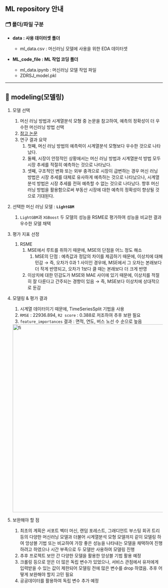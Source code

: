## ML repository 안내
### 🗂 폴더/파일 구분
 - **data : 사용 데이터셋 폴더**
 
   - ml_data.csv : 머신러닝 모델에 사용을 위한 EDA 데이터셋

 - **ML_code_file : ML 작업 코딩 폴더**

   - ml_data.ipynb : 머신러닝 모델 작업 파일
   - ZDRSJ_model.pkl
 ---

## 🤖 modeling(모델링)

1. 모델 선택
    1. 머신 러닝 방법과 시계열분석 모형 중 논문을 참고하여, 예측의 정확성이 더 우수한 머신러닝 방법 선택 
      1. [참고 논문](https://www.kci.go.kr/kciportal/ci/sereArticleSearch/ciSereArtiView.kci?sereArticleSearchBean.artiId=ART002324086)
      2. 연구 결과 요약
          1. 첫째, 머신 러닝 방법의 예측력이 시계열분석 모형보다 우수한 것으로 나타났다.
          2. 둘째, 시장이 안정적인 상황에서는 머신 러닝 방법과 시계열분석 방법 모두 시장 추세를 적절히 예측하는 것으로 나타났다.
          3. 셋째, 구조적인 변화 또는 외부 충격으로 시장이 급변하는 경우 머신 러닝 방법은 시장 추세를 대체로 유사하게 예측하는 것으로 나타났으나, 시계열분석 방법은 시장 추세를 전혀 예측할 수 없는 것으로 나타났다. 향후 머신 러닝 방법을 활용함으로써 부동산 시장에 대한 예측의 정확성이 향상될 것으로 기대된다.
  2. 선택한 머신 러닝 모델 : **`LightGBM`**
      1. `LightGBM`과 `XGBoost` 두 모델의 성능을 RSME로 평가하여 성능을 비교한 결과 우수한 모델 채택
2. 평가 지표 선정
   1. RSME
       1. MSE에서 루트를 취하기 때문에, MSE의 단점을 어느 정도 해소
           1. MSE의 단점 : 예측값과 정답의 차이를 제곱하기 때문에, 이상치에 대해 민감 → 즉, 오차가 0과 1 사이인 경우에, MSE에서 그 오차는 본래보다 더 작게 반영되고, 오차가 1보다 클 때는 본래보다 더 크게 반영
       2. 이상치에 대한 민감도가 MSE와 MAE 사이에 있기 때문에, 이상치를 적절히 잘 다룬다고 간주되는 경향이 있음 → 즉, MSE보다 이상치에 상대적으로 둔감
3. 모델링 & 평가 결과
    1. 시계열 데이터이기 때문에, TimeSeriesSplit 기법을 사용
    2. `RMSE` : 22936.894, `R2 score` :  0.388로 저조하여 추후 보완 필요
    3. `feature_importances` 결과 : 면적, 연도, 버스 노선 수 순으로 높음
    <img width="601" alt="fi" src="https://user-images.githubusercontent.com/89832134/160360847-8aeffc37-b06e-4c19-87b3-7e1e9daa4189.png">

4. 보완해야 할 점
    1. 최초의 계획은 서포트 벡터 머신, 랜덤 포레스트, 그래디언트  부스팅 회귀 트리 등의 다양한 머신러닝 모델과 더불어 시계열분석 모형 모델까지 같이 모델링 하여 앙상블 기법 또는 비교하여 가장 좋은 성능을 나타내는 모델을 채택하여 진행하려고 하였으나 시간 부족으로 두 모델만 사용하여 모델링 진행
    2. 추후 프로젝트 보안 간 다양한 모델을 활용한 앙상블 기법 활용 예정
    3. 크롤링 등으로 얻은 더 많은 독립 변수가 있었으나, 서비스 관점에서 유저에게 입력받을 수 있는 값이 제한되어 모델링 전에 많은 변수를 drop 하였음. 추후 어떻게 보완해야 할지 고민 필요
    4. 공공데이터를 활용하여 독립 변수 추가 예정

